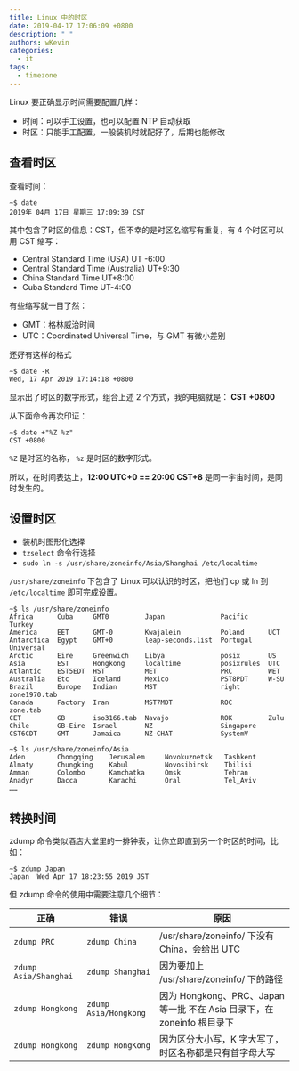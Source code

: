 ```yaml
---
title: Linux 中的时区
date: 2019-04-17 17:06:09 +0800
description: " "
authors: wKevin
categories:
  - it
tags:
  - timezone
---
```


Linux 要正确显示时间需要配置几样：

- 时间：可以手工设置，也可以配置 NTP 自动获取
- 时区：只能手工配置，一般装机时就配好了，后期也能修改

## 查看时区

查看时间：

```
~$ date
2019年 04月 17日 星期三 17:09:39 CST
```

<!--truncate-->

其中包含了时区的信息：CST，但不幸的是时区名缩写有重复，有 4 个时区可以用 CST 缩写：

- Central Standard Time (USA) UT -6:00
- Central Standard Time (Australia) UT+9:30
- China Standard Time UT+8:00
- Cuba Standard Time UT-4:00

有些缩写就一目了然：

- GMT：格林威治时间
- UTC：Coordinated Universal Time，与 GMT 有微小差别

还好有这样的格式

```
~$ date -R
Wed, 17 Apr 2019 17:14:18 +0800
```

显示出了时区的数字形式，组合上述 2 个方式，我的电脑就是： **CST +0800**

从下面命令再次印证：

```
~$ date +"%Z %z"
CST +0800
```

`%Z` 是时区的名称， `%z` 是时区的数字形式。

所以，在时间表达上，**12:00 UTC+0 == 20:00 CST+8** 是同一宇宙时间，是同时发生的。

## 设置时区

- 装机时图形化选择
- `tzselect` 命令行选择
- `sudo ln -s /usr/share/zoneinfo/Asia/Shanghai /etc/localtime`

`/usr/share/zoneinfo` 下包含了 Linux 可以认识的时区，把他们 cp 或 ln 到 `/etc/localtime` 即可完成设置。

```
~$ ls /usr/share/zoneinfo
Africa      Cuba     GMT0         Japan              Pacific     Turkey
America     EET      GMT-0        Kwajalein          Poland      UCT
Antarctica  Egypt    GMT+0        leap-seconds.list  Portugal    Universal
Arctic      Eire     Greenwich    Libya              posix       US
Asia        EST      Hongkong     localtime          posixrules  UTC
Atlantic    EST5EDT  HST          MET                PRC         WET
Australia   Etc      Iceland      Mexico             PST8PDT     W-SU
Brazil      Europe   Indian       MST                right       zone1970.tab
Canada      Factory  Iran         MST7MDT            ROC         zone.tab
CET         GB       iso3166.tab  Navajo             ROK         Zulu
Chile       GB-Eire  Israel       NZ                 Singapore
CST6CDT     GMT      Jamaica      NZ-CHAT            SystemV
```

```
~$ ls /usr/share/zoneinfo/Asia
Aden        Chongqing    Jerusalem     Novokuznetsk   Tashkent
Almaty      Chungking    Kabul         Novosibirsk    Tbilisi
Amman       Colombo      Kamchatka     Omsk           Tehran
Anadyr      Dacca        Karachi       Oral           Tel_Aviv
……
```

## 转换时间

zdump 命令类似酒店大堂里的一排钟表，让你立即直到另一个时区的时间，比如：

```
~$ zdump Japan
Japan  Wed Apr 17 18:23:55 2019 JST
```

但 zdump 命令的使用中需要注意几个细节：

| 正确                  | 错误                  | 原因                                                                    |
| --------------------- | --------------------- | ----------------------------------------------------------------------- |
| `zdump PRC`           | `zdump China`         | /usr/share/zoneinfo/ 下没有 China，会给出 UTC                           |
| `zdump Asia/Shanghai` | `zdump Shanghai`      | 因为要加上 /usr/share/zoneinfo/ 下的路径                                |
| `zdump Hongkong`      | `zdump Asia/Hongkong` | 因为 Hongkong、PRC、Japan 等一批 不在 Asia 目录下，在 zoneinfo 根目录下 |
| `zdump Hongkong`      | `zdump HongKong`      | 因为区分大小写，K 字大写了，时区名称都是只有首字母大写                  |
